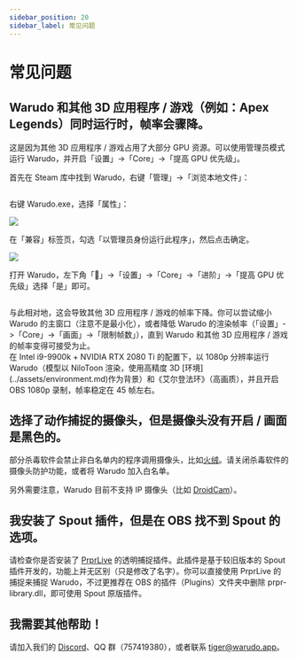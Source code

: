 ```yaml
---
sidebar_position: 20
sidebar_label: 常见问题
---
```


# 常见问题

## **Warudo 和其他 3D 应用程序 / 游戏（例如：Apex Legends）同时运行时，帧率会骤降。**

这是因为其他 3D 应用程序 / 游戏占用了大部分 GPU 资源。可以使用管理员模式运行 Warudo，并开启「设置」->「Core」->「提高 GPU 优先级」。

首先在 Steam 库中找到 Warudo，右键「管理」->「浏览本地文件」：

<figure><img src="/images/image(13).png" alt="" /><figcaption></figcaption></figure>

右键 Warudo.exe，选择「属性」：

![](</images/image(4).png>)

在「兼容」标签页，勾选「以管理员身份运行此程序」，然后点击确定。

![](/images/\_27MS4AQAI\_H\`L9@%5BRX$P.png)

打开 Warudo，左下角「🚀」->「设置」->「Core」->「进阶」->「提高 GPU 优先级」选择「是」即可。

<figure><img src="/images/image(2)(1).png" alt="" /><figcaption></figcaption></figure>

<div className="hint hint-warning">
与此相对地，这会导致其他 3D 应用程序 / 游戏的帧率下降。你可以尝试缩小 Warudo 的主窗口（注意不是最小化），或者降低 Warudo 的渲染帧率（「设置」->「Core」->「画面」->「限制帧数」），直到 Warudo 和其他 3D 应用程序 / 游戏的帧率变得可接受为止。
</div>

<div className="hint hint-info">
在 Intel i9-9900k + NVIDIA RTX 2080 Ti 的配置下，以 1080p 分辨率运行 Warudo（模型以 NiloToon 渲染，使用高精度 3D [环境](../assets/environment.md)作为背景）和《艾尔登法环》（高画质），并且开启 OBS  1080p 录制，帧率稳定在 45 帧左右。
</div>

## 选择了动作捕捉的摄像头，但是摄像头没有开启 / 画面是黑色的。

部分杀毒软件会禁止非白名单内的程序调用摄像头，比如[火绒](https://www.huorong.cn/)。请关闭杀毒软件的摄像头防护功能，或者将 Warudo 加入白名单。

另外需要注意，Warudo 目前不支持 IP 摄像头（比如 [DroidCam](https://play.google.com/store/apps/details?id=com.dev47apps.droidcam)）。

## 我安装了 Spout 插件，但是在 OBS 找不到 Spout 的选项。

请检查你是否安装了 [PrprLive](https://store.steampowered.com/app/1279610/PrprLive/) 的透明捕捉插件。此插件是基于较旧版本的 Spout 插件开发的，功能上并无区别（只是修改了名字）。你可以直接使用 PrprLive 的捕捉来捕捉 Warudo，不过更推荐在 OBS 的插件（Plugins）文件夹中删除 prpr-library.dll，即可使用 Spout 原版插件。

## **我需要其他帮助！**

请加入我们的 [Discord](https://discord.gg/Df8qYYBFhH)、QQ 群（757419380），或者联系 [tiger@warudo.app](mailto:tiger@warudo.app)。
